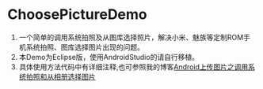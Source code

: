 # ChoosePictureDemo
1. 一个简单的调用系统拍照及从图库选择照片，解决小米、魅族等定制ROM手机系统拍照、图库选择图片出现的问题。
2. 本Demo为Eclipse版，使用AndroidStudio的请自行移植。
3. 具体使用方法代码中有详细注释,也可参照我的博客[Android上传图片之调用系统拍照和从相册选择图片](http://blog.csdn.net/dgs960825/article/details/51076197)
